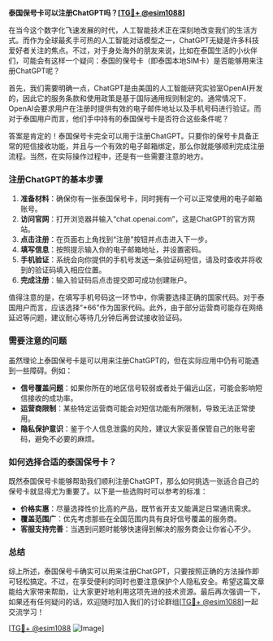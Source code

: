 **泰国保号卡可以注册ChatGPT吗？[[TG💪+ @esim1088](https://t.me/s/esim1088)]**

在当今这个数字化飞速发展的时代，人工智能技术正在深刻地改变我们的生活方式。而作为全球最炙手可热的人工智能对话模型之一，ChatGPT无疑是许多科技爱好者关注的焦点。不过，对于身处海外的朋友来说，比如在泰国生活的小伙伴们，可能会有这样一个疑问：泰国的保号卡（即泰国本地SIM卡）是否能够用来注册ChatGPT呢？

首先，我们需要明确一点，ChatGPT是由美国的人工智能研究实验室OpenAI开发的，因此它的服务条款和使用政策是基于国际通用规则制定的。通常情况下，OpenAI会要求用户在注册时提供有效的电子邮件地址以及手机号码进行验证。而对于泰国用户而言，他们手中持有的泰国保号卡是否符合这些条件呢？

答案是肯定的！泰国保号卡完全可以用于注册ChatGPT。只要你的保号卡具备正常的短信接收功能，并且与一个有效的电子邮箱绑定，那么你就能够顺利完成注册流程。当然，在实际操作过程中，还是有一些需要注意的地方。

### 注册ChatGPT的基本步骤

1. **准备材料**：确保你有一张泰国保号卡，同时拥有一个可以正常使用的电子邮箱账号。
2. **访问官网**：打开浏览器并输入“chat.openai.com”，这是ChatGPT的官方网站。
3. **点击注册**：在页面右上角找到“注册”按钮并点击进入下一步。
4. **填写信息**：按照提示输入你的电子邮箱地址，并设置密码。
5. **手机验证**：系统会向你提供的手机号发送一条验证码短信，请及时查收并将收到的验证码填入相应位置。
6. **完成注册**：输入验证码后点击提交即可成功创建账户。

值得注意的是，在填写手机号码这一环节中，你需要选择正确的国家代码。对于泰国用户而言，应该选择“+66”作为国家代码。此外，由于部分运营商可能存在网络延迟等问题，建议耐心等待几分钟后再尝试接收验证码。

### 需要注意的问题

虽然理论上泰国保号卡是可以用来注册ChatGPT的，但在实际应用中仍有可能遇到一些障碍。例如：

- **信号覆盖问题**：如果你所在的地区信号较弱或者处于偏远山区，可能会影响短信接收的成功率。
- **运营商限制**：某些特定运营商可能会对短信功能有所限制，导致无法正常使用。
- **隐私保护意识**：鉴于个人信息泄露的风险，建议大家妥善保管自己的账号密码，避免不必要的麻烦。

### 如何选择合适的泰国保号卡？

既然泰国保号卡能够帮助我们顺利注册ChatGPT，那么如何挑选一张适合自己的保号卡就显得尤为重要了。以下是一些选购时可以参考的标准：

- **价格实惠**：尽量选择性价比高的产品，既节省开支又能满足日常通讯需求。
- **覆盖范围广**：优先考虑那些在全国范围内具有良好信号覆盖的服务商。
- **客服支持完善**：当遇到问题时能够快速得到解决的服务商会让你省心不少。

### 总结

综上所述，泰国保号卡确实可以用来注册ChatGPT，只要按照正确的方法操作即可轻松搞定。不过，在享受便利的同时也要注意保护个人隐私安全。希望这篇文章能给大家带来帮助，让大家更好地利用这项先进的技术资源。最后再次强调一下，如果还有任何疑问的话，欢迎随时加入我们的讨论群组[[TG💪+ @esim1088](https://t.me/s/esim1088)]一起交流学习！

[[TG💪+ @esim1088](https://t.me/s/esim1088) ![Image](https://i.postimg.cc/4NQfJmqS/Snipaste-2025-05-13-00-14-12.png)]